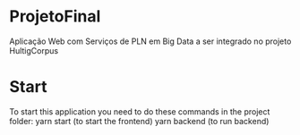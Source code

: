 # ProjetoFinal
Aplicação Web com Serviços de PLN em Big Data a ser integrado no projeto HultigCorpus

# Start
To start this application you need to do these commands in the project folder:
    yarn start (to start the frontend)
    yarn backend (to run backend)